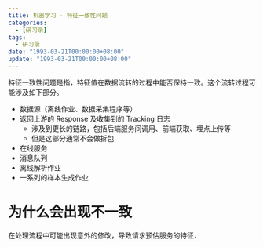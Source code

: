 ```yaml
---
title: 机器学习 - 特征一致性问题
categories: 
  - [研习录]
tags:
  - 研习录
date: "1993-03-21T00:00:00+08:00"
update: "1993-03-21T00:00:00+08:00"
---
```


特征一致性问题是指，特征值在数据流转的过程中能否保持一致。这个流转过程可能涉及如下部分。

- 数据源（离线作业、数据采集程序等）
- 返回上游的 Response 及收集到的 Tracking 日志
  - 涉及到更长的链路，包括后端服务间调用、前端获取、埋点上传等
  - 但是这部分通常不会做拆包
- 在线服务
- 消息队列
- 离线解析作业
- 一系列的样本生成作业

# 为什么会出现不一致

在处理流程中可能出现意外的修改，导致请求预估服务的特征，
